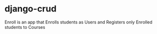 # django-crud
Enroll is an app that Enrolls students as Users and Registers only Enrolled students to Courses 

